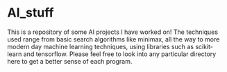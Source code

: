 # AI_stuff
This is a repository of some AI projects I have worked on! The techniques used range from basic search algorithms like minimax, all the way to more modern day machine learning techniques, using libraries such as scikit-learn and tensorflow. Please feel free to look into any particular directory here to get a better sense of each program.
